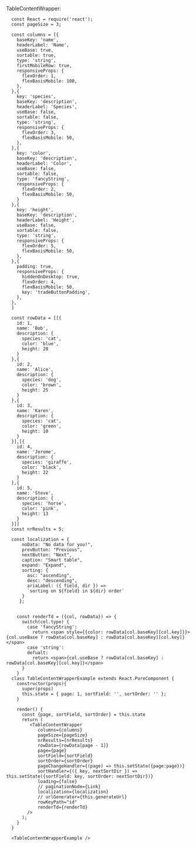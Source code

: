TableContentWrapper:

      const React = require('react');
      const pageSize = 3;

      const columns = [{
        baseKey: 'name',
        headerLabel: 'Name',
        useBase: true,
        sortable: true,
        type: 'string',
        firstMobileRow: true,
        responsiveProps: {
          flexOrder: 1,
          flexBasisMobile: 100,
        },
      },{
        key: 'species',
        baseKey: 'description',
        headerLabel: 'Species',
        useBase: false,
        sortable: false,
        type: 'string',
        responsiveProps: {
          flexOrder: 3,
          flexBasisMobile: 50,
        },
      },{
        key: 'color',
        baseKey: 'description',
        headerLabel: 'Color',
        useBase: false,
        sortable: false,
        type: 'fancyString',
        responsiveProps: {
          flexOrder: 2,
          flexBasisMobile: 50,
        }
      },{
        key: 'height',
        baseKey: 'description',
        headerLabel: 'Height',
        useBase: false,
        sortable: false,
        type: 'string',
        responsiveProps: {
          flexOrder: 5,
          flexBasisMobile: 50,
        },
      },{
        padding: true,
        responsiveProps: {
          hiddenOnDesktop: true,
          flexOrder: 4,
          flexBasisMobile: 50,
          key: 'tradeButtonPadding',
        },
      },
      ]

      const rowData = [[{
        id: 1,
        name: 'Bob',
        description: {
          species: 'cat',
          color: 'blue',
          height: 20
        }
      },{
        id: 2,
        name: 'Alice',
        description: {
          species: 'dog',
          color: 'brown',
          height: 25
        }
      },{
        id: 3,
        name: 'Karen',
        description: {
          species: 'cat',
          color: 'green',
          height: 10
        }
      }],[{
        id: 4,
        name: 'Jerome',
        description: {
          species: 'giraffe',
          color: 'black',
          height: 22
        }
      },{
        id: 5,
        name: 'Steve',
        description: {
          species: 'horse',
          color: 'pink',
          height: 13
        }
      }]]
      const nrResults = 5;

      const localization = {
          noData: "No data for you!",
          prevButton: "Previous",
          nextButton: "Next",
          caption: "Smart table",
          expand: "Expand",
          sorting: {
            asc: "ascending",
            desc: "descending",
            ariaLabel: ({ field, dir }) =>
            `sorting on ${field} in ${dir} order`
          }
         };


        const renderTd = ({col, rowData}) => {
          switch(col.type) {
            case 'fancyString':
              return <span style={{color: rowData[col.baseKey][col.key]}}>{col.useBase ? rowData[col.baseKey] : rowData[col.baseKey][col.key]}</span>
            case 'string':
            defualt:
              return <span>{col.useBase ? rowData[col.baseKey] : rowData[col.baseKey][col.key]}</span>
          }
        }
      class TableContentWrapperExample extends React.PureComponent {
        constructor(props){
          super(props)
          this.state = { page: 1, sortField: '', sortOrder: '' };
        }

        render() {
          const {page, sortField, sortOrder} = this.state
          return (
             <TableContentWrapper
                columns={columns}
                pageSize={pageSize}
                nrResults={nrResults}
                rowData={rowData[page - 1]}
                page={page}
                sortField={sortField}
                sortOrder={sortOrder}
                pageChangeHandler={(page) => this.setState({page:page})}
                sortHandler={({ key, nextSortDir }) => this.setState({sortField: key, sortOrder: nextSortDir})}
                loading={false}
                // paginationNode={Link}
                localization={localization}
                // urlGenerator={this.generateUrl}
                rowKeyPath="id"
                renderTd={renderTd}
            />
          );
        }
      }

      <TableContentWrapperExample />
